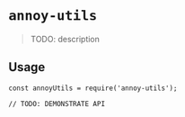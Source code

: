 # `annoy-utils`

> TODO: description

## Usage

```
const annoyUtils = require('annoy-utils');

// TODO: DEMONSTRATE API
```
